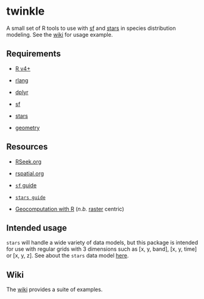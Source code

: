 # twinkle

A small set of R tools to use with [sf](https://CRAN.R-project.org/package=sf) and [stars](https://CRAN.R-project.org/package=stars) in species distribution modeling.  See the [wiki](https://github.com/BigelowLab/twinkle/wiki) for usage example.

## Requirements
 
 + [R v4+](https://www.r-project.org/)
 
 + [rlang](https://CRAN.R-project.org/package=rlang)
  
 + [dplyr](https://CRAN.R-project.org/package=dplyr)
 
 + [sf](https://CRAN.R-project.org/package=sf)
 
 + [stars](https://CRAN.R-project.org/package=stars)

 + [geometry](https://CRAN.R-project.org/package=geometry)

## Resources

 + [RSeek.org](https://rseek.org/?q=stars+sf)
 
 + [rspatial.org](https://rspatial.org/)
 
 + [`sf` guide](http://r-spatial.github.io/sf/)
 
 + [`stars guide`](https://r-spatial.github.io/stars/)
 
 + [Geocomputation with R](https://geocompr.robinlovelace.net/) (*n.b.* [raster](https://CRAN.R-project.org/package=raster) centric)

## Intended usage

`stars` will handle a wide variety of data models, but this package is intended for use with regular grids with 3 dimensions such as [x, y, band], [x, y, time] or [x, y, z].  See about the  `stars` data model [here](https://r-spatial.github.io/stars/articles/stars4.html).  


## Wiki

The [wiki](https://github.com/BigelowLab/twinkle/wiki) provides a suite of examples.


